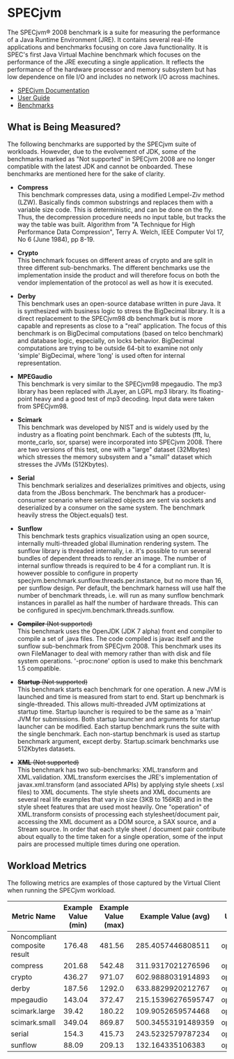﻿# SPECjvm
The SPECjvm® 2008 benchmark is a suite for measuring the performance of a Java Runtime Environment (JRE). 
It contains several real-life applications and benchmarks focusing on core Java functionality. 
It is SPEC's first Java Virtual Machine benchmark which focuses on the performance of the JRE executing a single application.
It reflects the performance of the hardware processor and memory subsystem but has low dependence on file I/O and includes no network I/O across machines.

* [SPECjvm Documentation](https://www.spec.org/jvm2008/)  
* [User Guide](https://www.spec.org/jvm2008/docs/UserGuide.html)
* [Benchmarks](https://www.spec.org/jvm2008/docs/benchmarks/index.html)

## What is Being Measured?
The following benchmarks are supported by the SPECjvm suite of workloads. Howevder, due to the evolvement of JDK, some of the benchmarks marked as "Not supported" in SPECjvm 2008 are no longer compatible 
with the latest JDK and cannot be onboarded. These benchmarks are mentioned here for the sake of clarity.

* **Compress**  
  This benchmark compresses data, using a modified Lempel-Ziv method (LZW). Basically finds common substrings and replaces them with a variable size code. This is deterministic, and can be done on the fly. 
  Thus, the decompression procedure needs no input table, but tracks the way the table was built. Algorithm from "A Technique for High Performance Data Compression", Terry A. Welch, IEEE Computer Vol 17, No 6 (June 1984), pp 8-19.

* **Crypto**  
  This benchmark focuses on different areas of crypto and are split in three different sub-benchmarks. The different benchmarks use the implementation inside the product and will therefore focus on both the vendor 
  implementation of the protocol as well as how it is executed.

* **Derby**  
  This benchmark uses an open-source database written in pure Java. It is synthesized with business logic to stress the BigDecimal library. It is a direct replacement to the SPECjvm98 db benchmark but is more capable 
  and represents as close to a "real" application. The focus of this benchmark is on BigDecimal computations (based on telco benchmark) and database logic, especially, on locks behavior. BigDecimal computations are trying to 
  be outside 64-bit to examine not only 'simple' BigDecimal, where 'long' is used often for internal representation.

* **MPEGaudio**  
  This benchmark is very similar to the SPECjvm98 mpegaudio. The mp3 library has been replaced with JLayer, an LGPL mp3 library. Its floating-point heavy and a good test of mp3 decoding. Input data were taken from SPECjvm98.

* **Scimark**  
  This benchmark was developed by NIST and is widely used by the industry as a floating point benchmark. Each of the subtests (fft, lu, monte_carlo, sor, sparse) were incorporated into SPECjvm 2008. There are two versions 
  of this test, one with a "large" dataset (32Mbytes) which stresses the memory subsystem and a "small" dataset which stresses the JVMs (512Kbytes).

* **Serial**  
  This benchmark serializes and deserializes primitives and objects, using data from the JBoss benchmark. The benchmark has a producer-consumer scenario where serialized objects are sent via sockets and deserialized by a 
  consumer on the same system. The benchmark heavily stress the Object.equals() test.

* **Sunflow**  
  This benchmark tests graphics visualization using an open source, internally multi-threaded global illumination rendering system. The sunflow library is threaded internally, i.e. it's possible to run several bundles of 
  dependent threads to render an image. The number of internal sunflow threads is required to be 4 for a compliant run. It is however possible to configure in property specjvm.benchmark.sunflow.threads.per.instance, but no more 
  than 16, per sunflow design. Per default, the benchmark harness will use half the number of benchmark threads, i.e. will run as many sunflow benchmark instances in parallel as half the number of hardware threads. This can be 
  configured in specjvm.benchmark.threads.sunflow.

* ~~**Compiler** (Not supported)~~  
  This benchmark uses the OpenJDK (JDK 7 alpha) front end compiler to compile a set of .java files. The code compiled is javac itself and the sunflow sub-benchmark from SPECjvm 2008. 
  This benchmark uses its own FileManager to deal with memory rather than with disk and file system operations. '-proc:none' option is used to make this benchmark 1.5 compatible.

* ~~**Startup** (Not supported)~~  
  This benchmark starts each benchmark for one operation. A new JVM is launched and time is measured from start to end. Start up benchmark is single-threaded. This allows multi-threaded JVM optimizations at startup time. 
  Startup launcher is required to be the same as a 'main' JVM for submissions. Both startup launcher and arguments for startup launcher can be modified. Each startup benchmark runs the suite with the single benchmark. Each non-startup 
  benchmark is used as startup benchmark argument, except derby. Startup.scimark benchmarks use 512Kbytes datasets.

* ~~**XML** (Not supported)~~  
  This benchmark has two sub-benchmarks: XML.transform and XML.validation. XML.transform exercises the JRE's implementation of javax.xml.transform (and associated APIs) by applying style sheets (.xsl files) to XML documents. The style 
  sheets and XML documents are several real life examples that vary in size (3KB to 156KB) and in the style sheet features that are used most heavily. One "operation" of XML.transform consists of processing each stylesheet/document 
  pair, accessing the XML document as a DOM source, a SAX source, and a Stream source. In order that each style sheet / document pair contribute about equally to the time taken for a single operation, some of the input pairs are 
  processed multiple times during one operation.

## Workload Metrics
The following metrics are examples of those captured by the Virtual Client when running the SPECjvm workload.

| Metric Name | Example Value (min) | Example Value (max) | Example Value (avg) | Unit |
|-------------|---------------------|---------------------|---------------------|------|
| Noncompliant composite result | 176.48 | 481.56 | 285.4057446808511 | ops/m |
| compress | 201.68 | 542.48 | 311.9317021276596 | ops/m |
| crypto | 436.27 | 971.07 | 602.9888031914893 | ops/m |
| derby | 187.56 | 1292.0 | 633.8829920212767 | ops/m |
| mpegaudio | 143.04 | 372.47 | 215.15396276595747 | ops/m |
| scimark.large | 39.42 | 180.22 | 109.9052659574468 | ops/m |
| scimark.small | 349.04 | 869.87 | 500.34553191489359 | ops/m |
| serial | 154.3 | 415.73 | 243.5232579787234 | ops/m |
| sunflow | 88.09 | 209.13 | 132.164335106383 | ops/m |